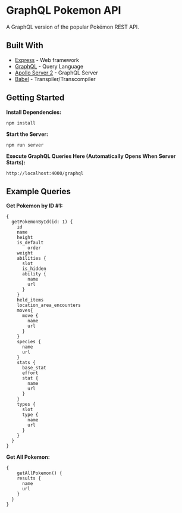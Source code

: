# GraphQL Pokemon API
A GraphQL version of the popular Pokémon REST API.

## Built With
* [Express](https://expressjs.com) - Web framework
* [GraphQL](https://graphql.org) - Query Language
* [Apollo Server 2](https://www.apollographql.com/docs/apollo-server) - GraphQL Server
* [Babel](https://babeljs.io) - Transpiler/Transcompiler

## Getting Started
**Install Dependencies:**
```
npm install
```

**Start the Server:**
```
npm run server
```

**Execute GraphQL Queries Here (Automatically Opens When Server Starts):**
```
http://localhost:4000/graphql
```

## Example Queries
**Get Pokemon by ID #1:**
```
{
  getPokemonById(id: 1) {
    id
    name
    height
  	is_default
		order
    weight
    abilities {
      slot
      is_hidden
      ability {
        name
        url
      }
    }
    held_items
    location_area_encounters
    moves{
      move {
        name
        url
      }
    }
    species {
      name
      url
    }
    stats {
      base_stat
      effort
      stat {
        name 
        url
      }
    }
    types {
      slot
      type {
        name
        url
      }
    }
  }
}
```

**Get All Pokemon:**
```
{
	getAllPokemon() {
    results {
      name
      url
    }
  }
}
```